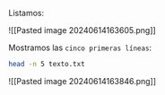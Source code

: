 
Listamos:

![[Pasted image 20240614163605.png]]

Mostramos las ``cinco primeras líneas``:

```Bash
head -n 5 texto.txt
```

![[Pasted image 20240614163846.png]]
